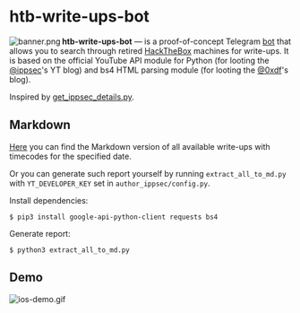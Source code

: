 htb-write-ups-bot
==========

<img src="https://user-images.githubusercontent.com/23141800/60811057-2b4b4e80-a197-11e9-8a17-4df4c758b16f.png" alt="banner.png" align="left" />

**htb-write-ups-bot** — is a proof-of-concept Telegram [bot](https://t.me/HTBWriteUpsBot) that allows you to search through retired [HackTheBox](https://www.hackthebox.eu/ "Hack The Box :: Penetration Testing Labs") machines for write-ups. It is based on the official YouTube API module for Python (for looting the [@ippsec](https://www.youtube.com/channel/UCa6eh7gCkpPo5XXUDfygQQA "IppSec - YouTube")'s YT blog) and bs4 HTML parsing module (for looting the [@0xdf](https://0xdf.gitlab.io/ "0xdf hacks stuff")'s blog).

Inspired by [get_ippsec_details.py](https://gist.github.com/sminez/571bd7bafb1b88630b85c85a0cd66e3a "Find examples of pen testing methods and tools in videos by Ippsec (as of 26th June 2019)").

## Markdown

[Here](md/latest.md) you can find the Markdown version of all available write-ups with timecodes for the specified date.

Or you can generate such report yourself by running `extract_all_to_md.py` with `YT_DEVELOPER_KEY` set in `author_ippsec/config.py`.

Install dependencies:

```
$ pip3 install google-api-python-client requests bs4
```

Generate report:

```
$ python3 extract_all_to_md.py
```

## Demo

![ios-demo.gif](img/ios-demo.gif)
